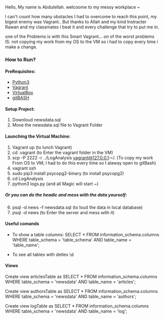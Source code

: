 Hello, My name is Abdulellah. welcoome to my messy workplace ~ 

I can't count how many obstacles I had to overcome to reach this point, my bigest enemy was Vagrant..
But thanks to Allah and my kind Instracter Rawan and my classmates 
I beat it and every challenge that try to put me in.

one of the Problems is with this Smart Vagrant...
on of the worst problems IS: not copying my work from my OS to the VM so i had to copy every time i make a change.

### How to Run?

#### PreRequisites:
  * [Python3](https://www.python.org/)
  * [Vagrant](https://www.vagrantup.com/)
  * [VirtualBox](https://www.virtualbox.org/)
  * [gitBASH](https://git-scm.com/downloads/)
  
#### Setup Project:
  1. Downloud newsdata.sql
  2. Move the newsdata.sql file to Vagrant Folder 
  
#### Launching the Virtual Machine:
  1. Vagrant up (to lunch Vagrant)
  2. cd .vagrant (to Enter the vagrant folder in the VM)
  3. scp -P 2222 -r ../LogAnalysis vagrant@127.0.0.1:~/. (To copy my work From OS to VM; I had to do this every time so I alaway open to gitBash)
  4. vagrant ssh
  5. sudo pip3 install psycopg2-binary (to install psycopg2)
  6. cd LogAnalysis
  7. python3 logs.py (and all Magic will start ~)
  
  ##### Or you can do the headic and mess with the data yourself:
  
  6. psql -d news -f newsdata.sql (to loud the data in local database)
  7. psql -d news (to Enter the server and mess with it)

#### Useful comands

- To show a table columns:
SELECT *
FROM information_schema.columns
WHERE table_schema = 'table_schema'
  AND table_name   = 'table_name';

- To see all tables with detles
\d


#### Views
Create view articlesTable  as
SELECT *
FROM information_schema.columns
WHERE table_schema = 'newsdata'
  AND table_name   = 'articles';
 
Create view authorsTable  as
SELECT *
FROM information_schema.columns
WHERE table_schema = 'newsdata'
  AND table_name   = 'authors';
  
Create view logTable  as
SELECT *
FROM information_schema.columns
WHERE table_schema = 'newsdata'
  AND table_name   = 'log';
 
